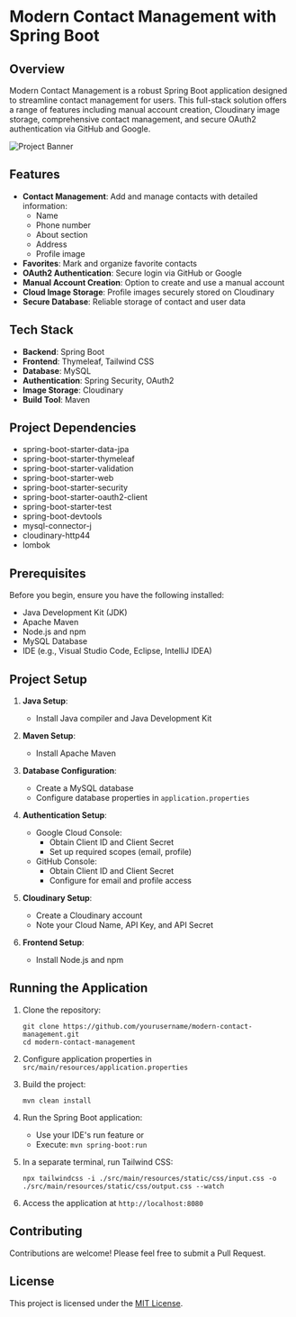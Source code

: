 # Modern Contact Management with Spring Boot

## Overview

Modern Contact Management is a robust Spring Boot application designed to streamline contact management for users. This full-stack solution offers a range of features including manual account creation, Cloudinary image storage, comprehensive contact management, and secure OAuth2 authentication via GitHub and Google.

![Project Banner](https://via.placeholder.com/800x400.png?text=Modern+Contact+Management)

## Features

- **Contact Management**: Add and manage contacts with detailed information:
  - Name
  - Phone number
  - About section
  - Address
  - Profile image
- **Favorites**: Mark and organize favorite contacts
- **OAuth2 Authentication**: Secure login via GitHub or Google
- **Manual Account Creation**: Option to create and use a manual account
- **Cloud Image Storage**: Profile images securely stored on Cloudinary
- **Secure Database**: Reliable storage of contact and user data

## Tech Stack

- **Backend**: Spring Boot
- **Frontend**: Thymeleaf, Tailwind CSS
- **Database**: MySQL
- **Authentication**: Spring Security, OAuth2
- **Image Storage**: Cloudinary
- **Build Tool**: Maven

## Project Dependencies

- spring-boot-starter-data-jpa
- spring-boot-starter-thymeleaf
- spring-boot-starter-validation
- spring-boot-starter-web
- spring-boot-starter-security
- spring-boot-starter-oauth2-client
- spring-boot-starter-test
- spring-boot-devtools
- mysql-connector-j
- cloudinary-http44
- lombok

## Prerequisites

Before you begin, ensure you have the following installed:
- Java Development Kit (JDK)
- Apache Maven
- Node.js and npm
- MySQL Database
- IDE (e.g., Visual Studio Code, Eclipse, IntelliJ IDEA)

## Project Setup

1. **Java Setup**:
   - Install Java compiler and Java Development Kit

2. **Maven Setup**:
   - Install Apache Maven

3. **Database Configuration**:
   - Create a MySQL database
   - Configure database properties in `application.properties`

4. **Authentication Setup**:
   - Google Cloud Console:
     - Obtain Client ID and Client Secret
     - Set up required scopes (email, profile)
   - GitHub Console:
     - Obtain Client ID and Client Secret
     - Configure for email and profile access

5. **Cloudinary Setup**:
   - Create a Cloudinary account
   - Note your Cloud Name, API Key, and API Secret

6. **Frontend Setup**:
   - Install Node.js and npm

## Running the Application

1. Clone the repository:
   ```
   git clone https://github.com/yourusername/modern-contact-management.git
   cd modern-contact-management
   ```

2. Configure application properties in `src/main/resources/application.properties`

3. Build the project:
   ```
   mvn clean install
   ```

4. Run the Spring Boot application:
   - Use your IDE's run feature or
   - Execute: `mvn spring-boot:run`

5. In a separate terminal, run Tailwind CSS:
   ```
   npx tailwindcss -i ./src/main/resources/static/css/input.css -o ./src/main/resources/static/css/output.css --watch
   ```

6. Access the application at `http://localhost:8080`

## Contributing

Contributions are welcome! Please feel free to submit a Pull Request.

## License

This project is licensed under the [MIT License](LICENSE).

